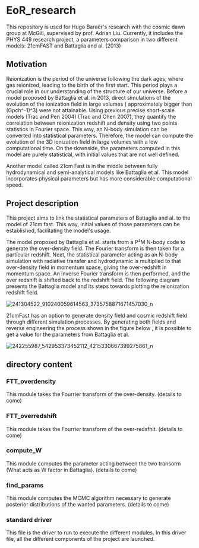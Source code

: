 # EoR_research
This repository is used for Hugo Baraër's research with the cosmic dawn group at McGill, supervised by prof. Adrian Liu. Currently, it includes the PHYS 449 research project, a parameters comparison in two different models: 21cmFAST and Battaglia and al. (2013) 

## Motivation

Reionization is the period of the universe following the dark ages, where gas reionized, leading to the birth of the first start. This period plays a crucial role in our understanding of the structure of our universe. Before a model proposed by Battaglia et al. in 2013, direct simulations of the evolution of the ionization field in large volumes ( approximately bigger than (Gpch^-1)^3) were not attainable. Using previous precise short-scale models (Trac and Pen 2004) (Trac and Chen 2007), they quantify the correlation between reionization redshift and density using two points statistics in Fourier space. This way, an N-body simulation can be converted into statistical parameters. Therefore, the model can compute the evolution of the 3D ionization field in large volumes with a low computational time. On the downside, the parameters computed in this model are purely statistical, with initial values that are not well defined. 

Another model called 21cm Fast is in the middle between fully hydrodynamical and semi-analytical models like Battaglia et al. This model incorporates physical parameters but has more considerable computational speed.

## Project description

This project aims to link the statistical parameters of Battaglia and al. to the model of 21cm fast. This way, initial values of those parameters can be established, facilitating the model's usage. 

The model proposed by Battaglia et al. starts from a P³M N-body code to generate the over-density field. The Fourier transform is then taken for a particular redshift. Next, the statistical parameter acting as an N-body simulation with radiative transfer and hydrodynamic is multiplied to that over-density field in momentum space, giving the over-redshift in momentum space. An inverse Fourier transform is then performed, and the over redshift is shifted back to the redshift field. The following diagram presents the Battaglia model and its steps towards plotting the reionization redshift field.

![241304522_910240059614563_3735758871671457030_n](https://user-images.githubusercontent.com/59851566/134124825-f2cfbc8c-ab26-47d9-8936-32162a0efc77.jpg)

21cmFast has an option to generate density field and cosmic redshift field through different simulation processes. By generating both fields and reverse engineering the process shown in the figure below , it is possible to get a value for the parameters from Battaglia et al. 


![242255987_542953373452112_4215330667399275861_n](https://user-images.githubusercontent.com/59851566/134124808-a0744094-dd5b-419c-a7b0-794975260a3e.jpg)

## directory content

### FTT_overdensity

This module takes the Fourrier transform of the over-density. (details to come)

### FTT_overredshift

This module takes the Fourrier transform of the over-redsfhit. (details to come)

### compute_W

This module computes the parameter acting between the two transorm (What acts as  W factor in Battaglia). (details to come)

### find_params

This module computes the MCMC algorithm necessary to generate posterior distributions of the wanted parameters. (details to come)


### standard driver 

This file is the driver to run to execute the different modules. In this driver file, all the different components of the project are launched. 

